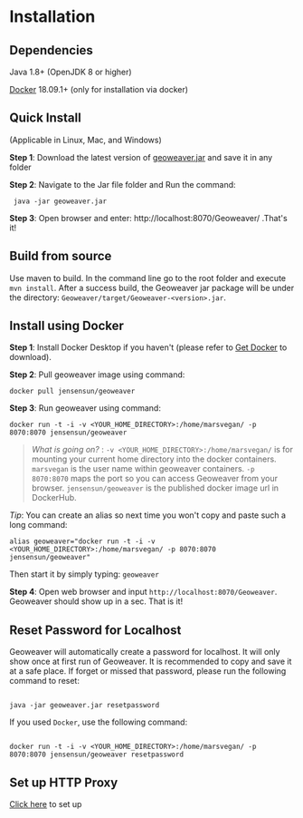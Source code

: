 
  

  

  

# Installation

  

  

  

## Dependencies

  

  

  

Java 1.8+ (OpenJDK 8 or higher)

  

  

  

[Docker](https://docs.docker.com/install/) 18.09.1+ (only for installation via docker)

  

  

  

## Quick Install

  

  

  

(Applicable in Linux, Mac, and Windows)

  

  

  

**Step 1**: Download the latest version of [geoweaver.jar](https://github.com/ESIPFed/Geoweaver/releases/download/latest/geoweaver.jar) and save it in any folder

  

  

  

**Step 2**: Navigate to the Jar file folder and Run the command:

```
 java -jar geoweaver.jar
 ```

  

  

  

**Step 3**: Open browser and enter: http://localhost:8070/Geoweaver/ .That's it!

  

  

  

## Build from source

  

  

  

Use maven to build. In the command line go to the root folder and execute `mvn install`. After a success build, the Geoweaver jar package will be under the directory: `Geoweaver/target/Geoweaver-<version>.jar`.

  

  

  

## Install using Docker

  

  

  

**Step 1**: Install Docker Desktop if you haven't (please refer to [Get Docker](https://docs.docker.com/get-docker/) to download).

  

  

  

**Step 2**: Pull geoweaver image using command:

  

`docker pull jensensun/geoweaver`

  

  

**Step 3**: Run geoweaver using command:

  

  

`docker run -t -i -v <YOUR_HOME_DIRECTORY>:/home/marsvegan/ -p 8070:8070 jensensun/geoweaver`

  

  

  

>  *What is going on?* : `-v <YOUR_HOME_DIRECTORY>:/home/marsvegan/` is for mounting your current home directory into the docker containers. `marsvegan` is the user name within geoweaver containers. `-p 8070:8070` maps the port so you can access Geoweaver from your browser. `jensensun/geoweaver` is the published docker image url in DockerHub.

  

  

  

*Tip*: You can create an alias so next time you won't copy and paste such a long command:

  

  

`alias geoweaver="docker run -t -i -v <YOUR_HOME_DIRECTORY>:/home/marsvegan/ -p 8070:8070 jensensun/geoweaver"`

  

  

  

Then start it by simply typing: `geoweaver`

  

  

  

**Step 4**: Open web browser and input `http://localhost:8070/Geoweaver`. Geoweaver should show up in a sec. That is it!

  

  

  

## Reset Password for Localhost

  

  

  

Geoweaver will automatically create a password for localhost. It will only show once at first run of Geoweaver. It is recommended to copy and save it at a safe place. If forget or missed that password, please run the following command to reset:

  

  

  

```

java -jar geoweaver.jar resetpassword

```

  

  

  

If you used `Docker`, use the following command:

  

  

  

```

docker run -t -i -v <YOUR_HOME_DIRECTORY>:/home/marsvegan/ -p 8070:8070 jensensun/geoweaver resetpassword

```

  

  

  

## Set up HTTP Proxy

  

[Click here](http-proxy.md) to set up